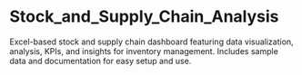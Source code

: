 # Stock_and_Supply_Chain_Analysis
Excel-based stock and supply chain dashboard featuring data visualization, analysis, KPIs, and insights for inventory management. Includes sample data and documentation for easy setup and use.
